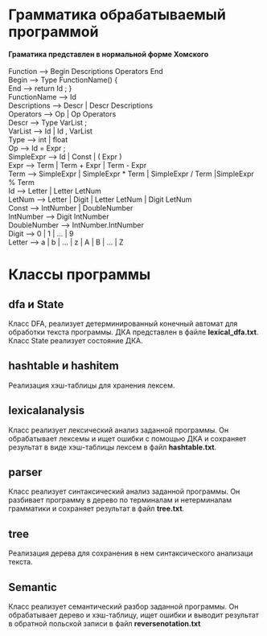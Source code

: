 # Грамматика обрабатываемый программой
**Граматика представлен в нормальной форме Хомского**
<br>
<br>
Function —> Begin Descriptions Operators End<br>
Begin —> Type FunctionName() {<br>
End —> return Id ; }<br>
FunctionName —> Id<br>
Descriptions —> Descr | Descr Descriptions <br>
Operators —> Op | Op Operators<br>
Descr —> Type VarList ;<br>
VarList —> Id | Id , VarList<br>
Type —> int | float<br>
Op —> Id = Expr ; <br>
SimpleExpr —> Id | Const | ( Expr )<br>
Expr —> Term | Term + Expr | Term - Expr<br>
Term —> SimpleExpr | SimpleExpr * Term | SimpleExpr / Term |SimpleExpr % Term<br>
Id —> Letter | Letter LetNum<br>
LetNum —> Letter | Digit | Letter LetNum | Digit LetNum<br>
Const —> IntNumber | DoubleNumber<br>
IntNumber —> Digit IntNumber<br>
DoubleNumber —> IntNumber.IntNumber<br>
Digit —> 0 | 1 | ... | 9<br>
Letter —> a | b | ... | z | A | B | ... | Z<br>
# Классы программы
## dfa и State
Класс DFA, реализует детерминированный конечный автомат для обработки текста программы. ДКА представлен в файле **lexical_dfa.txt**. <br>
Класс State реализует состояние ДКА.

## hashtable и hashitem
Реализация хэш-таблицы для хранения лексем.
## lexicalanalysis
Класс реализует лексический анализ заданной программы. Он обрабатывает лексемы и ищет ошибки с помощью ДКА и сохраняет результат в виде хэш-таблицы лексем в файл **hashtable.txt**.
## parser
Класс реализует синтаксический анализ заданной программы. Он разбивает программу в дерево по терминалам и нетерминалам грамматики и сохраняет результат в файл **tree.txt**.  
## tree
Реализация дерева для сохранения в нем синтаксического анализаци текста.
## Semantic
Класс реализует семантический разбор заданной программы. Он обрабатывает дерево и хэш-таблицу, ищет ошибки и выводит результат в обратной польской записи в файл **reversenotation.txt**
